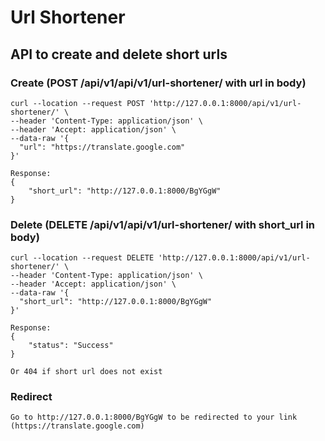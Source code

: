 # Url Shortener

## API to create and delete short urls
### Create (POST /api/v1/api/v1/url-shortener/ with url in body)
```
curl --location --request POST 'http://127.0.0.1:8000/api/v1/url-shortener/' \
--header 'Content-Type: application/json' \
--header 'Accept: application/json' \
--data-raw '{
  "url": "https://translate.google.com"
}'

Response: 
{
    "short_url": "http://127.0.0.1:8000/BgYGgW"
}
```

### Delete (DELETE /api/v1/api/v1/url-shortener/ with short_url in body)
```
curl --location --request DELETE 'http://127.0.0.1:8000/api/v1/url-shortener/' \
--header 'Content-Type: application/json' \
--header 'Accept: application/json' \
--data-raw '{
  "short_url": "http://127.0.0.1:8000/BgYGgW"
}'

Response:
{
    "status": "Success"
}

Or 404 if short url does not exist
```

### Redirect
```
Go to http://127.0.0.1:8000/BgYGgW to be redirected to your link (https://translate.google.com)
```
